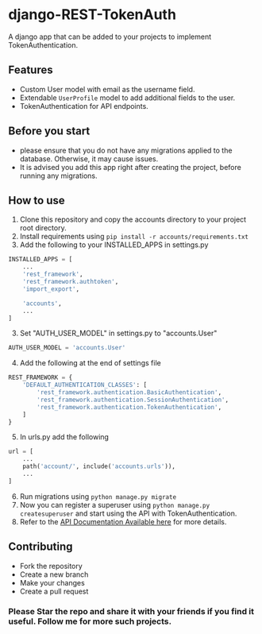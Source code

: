 # django-REST-TokenAuth
A django app that can be added to your projects to implement TokenAuthentication.

## Features
- Custom User model with email as the username field.
- Extendable `UserProfile` model to add additional fields to the user.
- TokenAuthentication for API endpoints.

## Before you start 
- please ensure that you do not have any migrations applied to the database. Otherwise, it may cause issues.
- It is advised you add this app right after creating the project, before running any migrations. 

## How to  use
1. Clone this repository and copy the accounts directory to your project root directory.
2. Install requirements using `pip install -r accounts/requirements.txt`
3. Add the following to your INSTALLED_APPS in settings.py
```python
INSTALLED_APPS = [
    ...
    'rest_framework',
    'rest_framework.authtoken',
    'import_export',

    'accounts',
    ...
]
```
3. Set "AUTH_USER_MODEL" in settings.py to "accounts.User"
```python
AUTH_USER_MODEL = 'accounts.User'
```
4. Add the following at the end of settings file
```python
REST_FRAMEWORK = {
    'DEFAULT_AUTHENTICATION_CLASSES': [
        'rest_framework.authentication.BasicAuthentication',
        'rest_framework.authentication.SessionAuthentication',
        'rest_framework.authentication.TokenAuthentication',
    ]
}
```
5. In urls.py add the following
```python
url = [
    ...
    path('account/', include('accounts.urls')),
    ...
]
```
6. Run migrations using `python manage.py migrate`
7. Now you can register a superuser using `python manage.py createsuperuser` and start using the API with TokenAuthentication.
8. Refer to the [API Documentation Available here](https://documenter.getpostman.com/view/10665006/VVBXxRK7) for more details.

## Contributing 
- Fork the repository
- Create a new branch
- Make your changes
- Create a pull request


### Please Star the repo and share it with your friends if you find it useful. Follow me for more such projects.